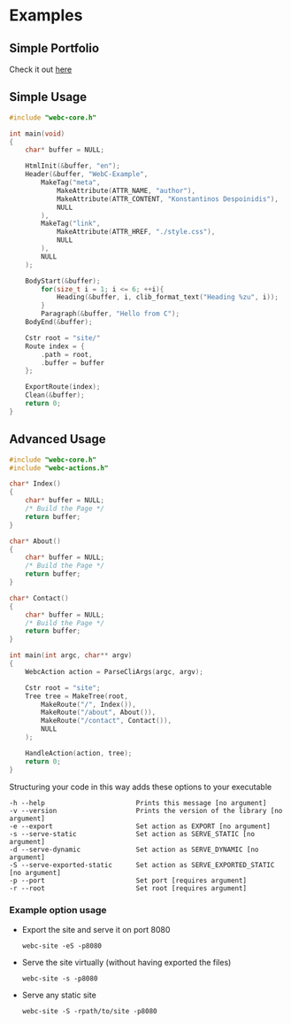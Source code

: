 # Examples

## Simple Portfolio

Check it out [here](https://github.com/KDesp73/webc-portfolio)

## Simple Usage

```c
#include "webc-core.h"

int main(void)
{
    char* buffer = NULL;

    HtmlInit(&buffer, "en");
    Header(&buffer, "WebC-Example",
        MakeTag("meta",
            MakeAttribute(ATTR_NAME, "author"),
            MakeAttribute(ATTR_CONTENT, "Konstantinos Despoinidis"),
            NULL
        ),
        MakeTag("link",
            MakeAttribute(ATTR_HREF, "./style.css"),
            NULL
        ),
        NULL
    );

    BodyStart(&buffer);
        for(size_t i = 1; i <= 6; ++i){
            Heading(&buffer, i, clib_format_text("Heading %zu", i));
        }
        Paragraph(&buffer, "Hello from C");
    BodyEnd(&buffer);

    Cstr root = "site/"
    Route index = {
        .path = root,
        .buffer = buffer
    };

    ExportRoute(index);
    Clean(&buffer);
    return 0;
}
```

## Advanced Usage

```c
#include "webc-core.h"
#include "webc-actions.h"

char* Index()
{
    char* buffer = NULL;
    /* Build the Page */
    return buffer;
}

char* About()
{
    char* buffer = NULL;
    /* Build the Page */
    return buffer;
}

char* Contact()
{
    char* buffer = NULL;
    /* Build the Page */
    return buffer;
}

int main(int argc, char** argv)
{
    WebcAction action = ParseCliArgs(argc, argv);

    Cstr root = "site";
    Tree tree = MakeTree(root,
        MakeRoute("/", Index()),
        MakeRoute("/about", About()),
        MakeRoute("/contact", Contact()),
        NULL
    );

    HandleAction(action, tree);
    return 0;
}
```
Structuring your code in this way adds these options to your executable

```
-h --help                       Prints this message [no argument]
-v --version                    Prints the version of the library [no argument]
-e --export                     Set action as EXPORT [no argument]
-s --serve-static               Set action as SERVE_STATIC [no argument]
-d --serve-dynamic              Set action as SERVE_DYNAMIC [no argument]
-S --serve-exported-static      Set action as SERVE_EXPORTED_STATIC [no argument]
-p --port                       Set port [requires argument]
-r --root                       Set root [requires argument]
```

### Example option usage

- Export the site and serve it on port 8080
    ```console
    webc-site -eS -p8080
    ```

- Serve the site virtually (without having exported the files)
    ```console
    webc-site -s -p8080
    ```

- Serve any static site
    ```console
    webc-site -S -rpath/to/site -p8080
    ```
